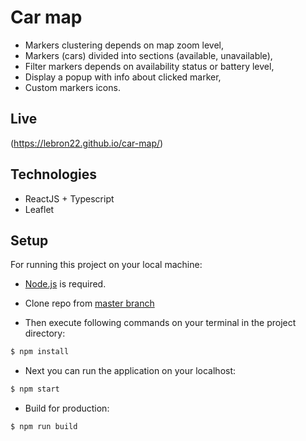 # Car map

- Markers clustering depends on map zoom level,
- Markers (cars) divided into sections (available, unavailable),
- Filter markers depends on availability status or battery level,
- Display a popup with info about clicked marker,
- Custom markers icons.

## Live

(https://lebron22.github.io/car-map/)

## Technologies

- ReactJS + Typescript
- Leaflet

## Setup

For running this project on your local machine:

- [Node.js](https://nodejs.org/en/download/) is required.

- Clone repo from [master branch](https://github.com/lebron22/car-map/)

- Then execute following commands on your terminal in the project directory:

```bash
$ npm install
```

- Next you can run the application on your localhost:

```bash
$ npm start
```

- Build for production:

```bash
$ npm run build
```
